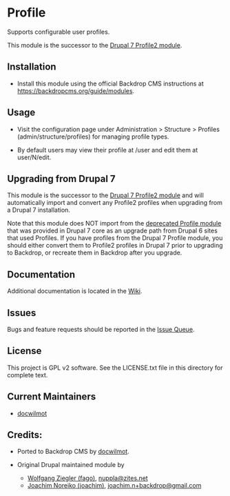 Profile
========

Supports configurable user profiles.

This module is the successor to the [Drupal 7 Profile2 module](https://drupal.org/project/profile2).

Installation
-------------

* Install this module using the official Backdrop CMS instructions at
  https://backdropcms.org/guide/modules.

Usage
-----

* Visit the configuration page under Administration > Structure >
  Profiles (admin/structure/profiles) for managing profile types.

* By default users may view their profile at /user and edit them at
   user/N/edit.

Upgrading from Drupal 7
-----------------------

This module is the successor to the [Drupal 7 Profile2
module](https://drupal.org/project/profile2) and will automatically import and
convert any Profile2 profiles when upgrading from a Drupal 7 installation.

Note that this module does NOT import from the [deprecated Profile
module](https://www.drupal.org/node/874026) that was provided in Drupal 7 core
as an upgrade path from Drupal 6 sites that used Profiles. If you have profiles
from the Drupal 7 Profile module, you should either convert them to Profile2
profiles in Drupal 7 prior to upgrading to Backdrop, or recreate them in
Backdrop after you upgrade.

Documentation
-------------

Additional documentation is located in the [Wiki](https://github.com/backdrop-contrib/me/wiki/Documentation).

Issues
------

Bugs and feature requests should be reported in the [Issue Queue](https://github.com/backdrop-contrib/me/issues).

License
---------------

This project is GPL v2 software. See the LICENSE.txt file in this directory
for complete text.


Current Maintainers
-------------------

* [docwilmot](https://github.com/docwilmot)

Credits:
----------

* Ported to Backdrop CMS by [docwilmot](https://github.com/docwilmot).

* Original Drupal maintained module by
    * [Wolfgang Ziegler (fago)](https://www.drupal.org/u/fago), nuppla@zites.net
    * [Joachim Noreiko (joachim)](https://www.drupal.org/u/joachim), joachim.n+backdrop@gmail.com

